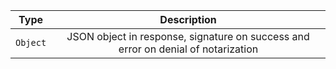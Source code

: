|   Type   |                         Description                          |
| :------: | :----------------------------------------------------------: |
| `Object` | JSON object in response, signature on success and error on denial of notarization |
